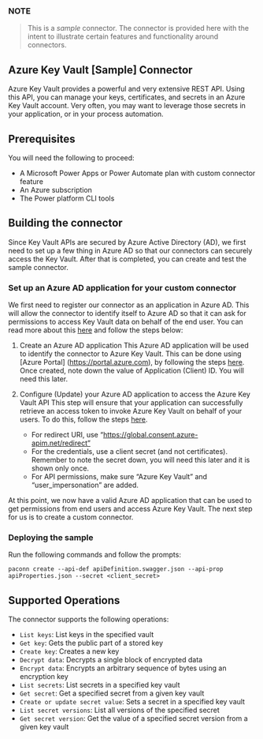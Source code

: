 ### NOTE
> This is a *sample* connector.  The connector is provided here with the intent to illustrate certain features and functionality around connectors.

## Azure Key Vault [Sample] Connector
Azure Key Vault provides a powerful and very extensive REST API.  Using this API, you can manage your keys, certificates, and secrets in an Azure Key Vault account.  Very often, you may want to leverage those secrets in your application, or in your process automation.



## Prerequisites
You will need the following to proceed:
* A Microsoft Power Apps or Power Automate plan with custom connector feature
* An Azure subscription
* The Power platform CLI tools

## Building the connector 
Since Key Vault APIs are secured by Azure Active Directory (AD), we first need to set up a few thing in Azure AD so that our connectors can securely access the Key Vault.  After that is completed, you can create and test the sample connector.

### Set up an Azure AD application for your custom connector
We first need to register our connector as an application in Azure AD.  This will allow the connector to identify itself to Azure AD so that it can ask for permissions to access Key Vault data on behalf of the end user.  You can read more about this [here](https://docs.microsoft.com/en-us/azure/active-directory/develop/authentication-scenarios) and follow the steps below:

1. Create an Azure AD application
This Azure AD application will be used to identify the connector to Azure Key Vault.  This can be done using [Azure Portal] (https://portal.azure.com), by following the steps [here](https://docs.microsoft.com/en-us/azure/active-directory/develop/quickstart-register-app).  Once created, note down the value of Application (Client) ID.  You will need this later.

2. Configure (Update) your Azure AD application to access the Azure Key Vault API
This step will ensure that your application can successfully retrieve an access token to invoke Azure Key Vault on behalf of your users.  To do this, follow the steps [here](https://docs.microsoft.com/en-us/azure/active-directory/develop/quickstart-configure-app-access-web-apis).
    - For redirect URI, use “https://global.consent.azure-apim.net/redirect”
    - For the credentials, use a client secret (and not certificates).  Remember to note the secret down, you will need this later and it is shown only once.
    - For API permissions, make sure “Azure Key Vault” and “user_impersonation” are added.
   
At this point, we now have a valid Azure AD application that can be used to get permissions from end users and access Azure Key Vault.  The next step for us is to create a custom connector.

### Deploying the sample
Run the following commands and follow the prompts:

```paconn
paconn create --api-def apiDefinition.swagger.json --api-prop apiProperties.json --secret <client_secret>
```

## Supported Operations
The connector supports the following operations:
* `List keys`: List keys in the specified vault
* `Get key`: Gets the public part of a stored key
* `Create key`: Creates a new key
* `Decrypt data`: Decrypts a single block of encrypted data
* `Encrypt data`: Encrypts an arbitrary sequence of bytes using an encryption key
* `List secrets`: List secrets in a specified key vault
* `Get secret`: Get a specified secret from a given key vault
* `Create or update secret value`: Sets a secret in a specified key vault
* `List secret versions`: List all versions of the specified secret
* `Get secret version`: Get the value of a specified secret version from a given key vault




